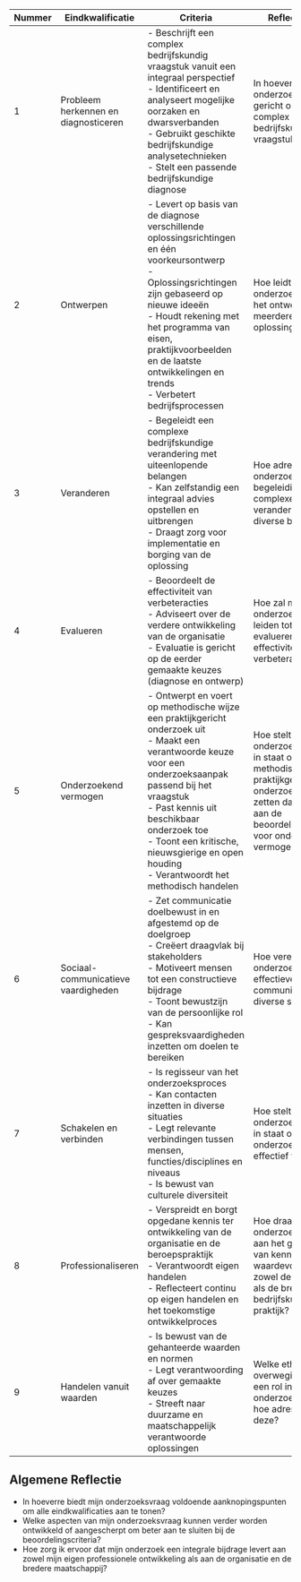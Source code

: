| Nummer | Eindkwalificatie                      | Criteria                                                                                                                                                                                                                                                                                   | Reflectievraag                                                                                                                                                                               |
|--------|---------------------------------------|---------------------------------------------------------------------------------------------------------------------------------------------------------------------------------------------------------------------------------------------------------------------------------------------|----------------------------------------------------------------------------------------------------------------------------------------------------------------------------------------------|
| 1      | Probleem herkennen en diagnosticeren  | - Beschrijft een complex bedrijfskundig vraagstuk vanuit een integraal perspectief<br>- Identificeert en analyseert mogelijke oorzaken en dwarsverbanden<br>- Gebruikt geschikte bedrijfskundige analysetechnieken<br>- Stelt een passende bedrijfskundige diagnose                            | In hoeverre is mijn onderzoeksvraag gericht op een complex en integraal bedrijfskundig vraagstuk?                                                                                             |
| 2      | Ontwerpen                             | - Levert op basis van de diagnose verschillende oplossingsrichtingen en één voorkeursontwerp<br>- Oplossingsrichtingen zijn gebaseerd op nieuwe ideeën<br>- Houdt rekening met het programma van eisen, praktijkvoorbeelden en de laatste ontwikkelingen en trends<br>- Verbetert bedrijfsprocessen | Hoe leidt mijn onderzoeksvraag tot het ontwerpen van meerdere oplossingsrichtingen?                                                                                                         |
| 3      | Veranderen                            | - Begeleidt een complexe bedrijfskundige verandering met uiteenlopende belangen<br>- Kan zelfstandig een integraal advies opstellen en uitbrengen<br>- Draagt zorg voor implementatie en borging van de oplossing                                                                           | Hoe adresseert mijn onderzoeksvraag de begeleiding van een complexe verandering met diverse belangen?                                                                                         |
| 4      | Evalueren                             | - Beoordeelt de effectiviteit van verbeteracties<br>- Adviseert over de verdere ontwikkeling van de organisatie<br>- Evaluatie is gericht op de eerder gemaakte keuzes (diagnose en ontwerp)                                                                                               | Hoe zal mijn onderzoeksvraag leiden tot het evalueren van de effectiviteit van verbeteracties?                                                                                                 |
| 5      | Onderzoekend vermogen                 | - Ontwerpt en voert op methodische wijze een praktijkgericht onderzoek uit<br>- Maakt een verantwoorde keuze voor een onderzoeksaanpak passend bij het vraagstuk<br>- Past kennis uit beschikbaar onderzoek toe<br>- Toont een kritische, nieuwsgierige en open houding<br>- Verantwoordt het methodisch handelen | Hoe stelt mijn onderzoeksvraag mij in staat om een methodisch en praktijkgericht onderzoek op te zetten dat voldoet aan de beoordelingscriteria voor onderzoekend vermogen?              |
| 6      | Sociaal-communicatieve vaardigheden   | - Zet communicatie doelbewust in en afgestemd op de doelgroep<br>- Creëert draagvlak bij stakeholders<br>- Motiveert mensen tot een constructieve bijdrage<br>- Toont bewustzijn van de persoonlijke rol<br>- Kan gespreksvaardigheden inzetten om doelen te bereiken                         | Hoe vereist mijn onderzoeksvraag effectieve communicatie met diverse stakeholders?                                                                                                          |
| 7      | Schakelen en verbinden                | - Is regisseur van het onderzoeksproces<br>- Kan contacten inzetten in diverse situaties<br>- Legt relevante verbindingen tussen mensen, functies/disciplines en niveaus<br>- Is bewust van culturele diversiteit                                                              | Hoe stelt mijn onderzoeksvraag mij in staat om het onderzoeksproces effectief te leiden?                                                                                                    |
| 8      | Professionaliseren                    | - Verspreidt en borgt opgedane kennis ter ontwikkeling van de organisatie en de beroepspraktijk<br>- Verantwoordt eigen handelen<br>- Reflecteert continu op eigen handelen en het toekomstige ontwikkelproces                                                                  | Hoe draagt mijn onderzoeksvraag bij aan het genereren van kennis die waardevol is voor zowel de organisatie als de bredere bedrijfskundige praktijk?                                      |
| 9      | Handelen vanuit waarden               | - Is bewust van de gehanteerde waarden en normen<br>- Legt verantwoording af over gemaakte keuzes<br>- Streeft naar duurzame en maatschappelijk verantwoorde oplossingen                                                                                                               | Welke ethische overwegingen spelen een rol in mijn onderzoeksvraag, en hoe adresseer ik deze?                                                                                                 |

## Algemene Reflectie

- In hoeverre biedt mijn onderzoeksvraag voldoende aanknopingspunten om alle eindkwalificaties aan te tonen?
- Welke aspecten van mijn onderzoeksvraag kunnen verder worden ontwikkeld of aangescherpt om beter aan te sluiten bij de beoordelingscriteria?
- Hoe zorg ik ervoor dat mijn onderzoek een integrale bijdrage levert aan zowel mijn eigen professionele ontwikkeling als aan de organisatie en de bredere maatschappij?
